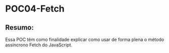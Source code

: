 # POC04-Fetch
## Resumo: 
 Essa POC têm como finalidade explicar como usar de forma plena o método assíncrono Fetch do JavaScript.
 
